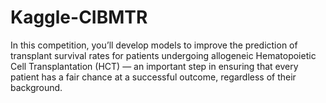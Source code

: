 # Kaggle-CIBMTR
In this competition, you’ll develop models to improve the prediction of transplant survival rates for patients undergoing allogeneic Hematopoietic Cell Transplantation (HCT) — an important step in ensuring that every patient has a fair chance at a successful outcome, regardless of their background.
